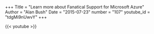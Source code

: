+++
Title = "Learn more about Fanatical Support for Microsoft Azure"
Author = "Alan Bush"
Date = "2015-07-23"
number = "107"
youtube_id = "tdgMi9nUwvY"
+++

{{< youtube >}}
